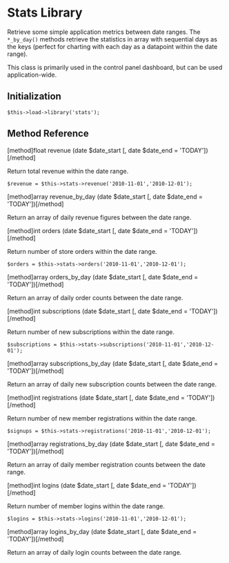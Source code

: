 # Stats Library

Retrieve some simple application metrics between date ranges.  The `*_by_day()` methods retrieve the statistics in array with sequential days as the keys (perfect for charting with each day as a datapoint within the date range).

This class is primarily used in the control panel dashboard, but can be used application-wide.

## Initialization

```
$this->load->library('stats');
```

## Method Reference

[method]float revenue (date $date_start [, date $date_end = 'TODAY'])[/method]

Return total revenue within the date range.

```
$revenue = $this->stats->revenue('2010-11-01','2010-12-01');
```

[method]array revenue_by_day (date $date_start [, date $date_end = 'TODAY'])[/method]

Return an array of daily revenue figures between the date range.

[method]int orders (date $date_start [, date $date_end = 'TODAY'])[/method]

Return number of store orders within the date range.

```
$orders = $this->stats->orders('2010-11-01','2010-12-01');
```

[method]array orders_by_day (date $date_start [, date $date_end = 'TODAY'])[/method]

Return an array of daily order counts between the date range.

[method]int subscriptions (date $date_start [, date $date_end = 'TODAY'])[/method]

Return number of new subscriptions within the date range.

```
$subscriptions = $this->stats->subscriptions('2010-11-01','2010-12-01');
```

[method]array subscriptions_by_day (date $date_start [, date $date_end = 'TODAY'])[/method]

Return an array of daily new subscription counts between the date range.

[method]int registrations (date $date_start [, date $date_end = 'TODAY'])[/method]

Return number of new member registrations within the date range.

```
$signups = $this->stats->registrations('2010-11-01','2010-12-01');
```

[method]array registrations_by_day (date $date_start [, date $date_end = 'TODAY'])[/method]

Return an array of daily member registration counts between the date range.

[method]int logins (date $date_start [, date $date_end = 'TODAY'])[/method]

Return number of member logins within the date range.

```
$logins = $this->stats->logins('2010-11-01','2010-12-01');
```

[method]array logins_by_day (date $date_start [, date $date_end = 'TODAY'])[/method]

Return an array of daily login counts between the date range.